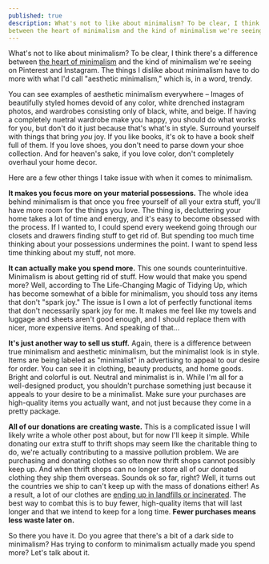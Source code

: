 ```yaml
---
published: true
description: What's not to like about minimalism? To be clear, I think there's a difference
between the heart of minimalism and the kind of minimalism we're seeing on Pinterest and Instagram. The things I dislike about minimalism have to do more with what I'd call "aesthetic minimalism," which is, in a word, trendy.
---
```

What's not to like about minimalism? To be clear, I think there's a difference between [the heart of minimalism](http://redletterdayblog.com/What-I-Love-About-Minimalism) and the kind of minimalism we're seeing on Pinterest and Instagram. The things I dislike about minimalism have to do more with what I'd call "aesthetic minimalism," which is, in a word, trendy.

You can see examples of aesthetic minimalism everywhere – Images of beautifully styled homes devoid of any color, white drenched instagram photos, and wardrobes consisting only of black, white, and beige. If having a completely nuetral wardrobe make you happy, you should do what works for you, but don't do it just because that's what's in style. Surround yourself with things that bring _you_ joy. If you like books, it's ok to have a book shelf full of them. If you love shoes, you don't need to parse down your shoe collection. And for heaven's sake, if you love color, don't completely overhaul your home decor. 

Here are a few other things I take issue with when it comes to minimalism.

**It makes you focus more on your material possessions.** The whole idea behind minimalism is that once you free yourself of all your extra stuff, you'll have more room for the things you love. The thing is, decluttering your home takes a lot of time and energy, and it's easy to become obsessed with the process. If I wanted to, I could spend every weekend going through our closets and drawers finding stuff to get rid of. But spending too much time thinking about your possessions undermines the point. I want to spend less time thinking about my stuff, not more. 

**It can actually make you spend more.** This one sounds counterintuitive. Minimalism is about getting rid of stuff. How would that make you spend more? Well, according to The Life-Changing Magic of Tidying Up, which has become somewhat of a bible for minimalism, you should toss any items that don't "spark joy." The issue is I own a lot of perfectly functional items that don't necessarily spark joy for me. It makes me feel like my towels and luggage and sheets aren't good enough, and I should replace them with nicer, more expensive items. And speaking of that... 

**It's just another way to sell us stuff.** Again, there is a difference between true minimalism and aesthetic minimalism, but the minimalist look is in style. Items are being labeled as "minimalist" in advertising to appeal to our desire for order. You can see it in clothing, beauty products, and home goods. Bright and colorful is out. Neutral and minimalist is in. While I'm all for a well-designed product, you shouldn't purchase something just because it appeals to your desire to be a minimalist. Make sure your purchases are high-quality items you actually want, and not just because they come in a pretty package.

**All of our donations are creating waste.** This is a complicated issue I will likely write a whole other post about, but for now I'll keep it simple. While donating our extra stuff to thrift shops may seem like the charitable thing to do, we're actually contributing to a massive pollution problem. We are purchasing and donating clothes so often now thrift shops cannot possibly keep up. And when thrift shops can no longer store all of our donated clothing they ship them overseas. Sounds ok so far, right? Well, it turns out the countries we ship to can't keep up with the mass of donations either! As a result, a lot of our clothes are [ending up in landfills or incinerated](https://www.huffingtonpost.com/2014/11/20/fast-fashion-thrift-stores_n_5798612.html). The best way to combat this is to buy fewer, high-quality items that will last longer and that we intend to keep for a long time. **Fewer purchases means less waste later on.**

So there you have it. Do you agree that there's a bit of a dark side to minimalism? Has trying to conform to minimalism actually made you spend more? Let's talk about it.
